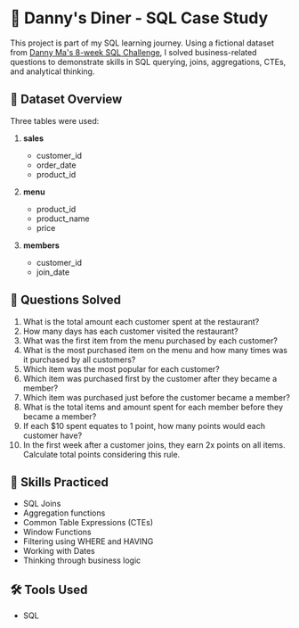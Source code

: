 # 🍜 Danny's Diner - SQL Case Study

This project is part of my SQL learning journey. Using a fictional dataset from [Danny Ma's 8-week SQL Challenge](https://8weeksqlchallenge.com), I solved business-related questions to demonstrate skills in SQL querying, joins, aggregations, CTEs, and analytical thinking.

## 📂 Dataset Overview

Three tables were used:

1. **sales**
   - customer_id
   - order_date
   - product_id

2. **menu**
   - product_id
   - product_name
   - price

3. **members**
   - customer_id
   - join_date

## 📌 Questions Solved

1. What is the total amount each customer spent at the restaurant?
2. How many days has each customer visited the restaurant?
3. What was the first item from the menu purchased by each customer?
4. What is the most purchased item on the menu and how many times was it purchased by all customers?
5. Which item was the most popular for each customer?
6. Which item was purchased first by the customer after they became a member?
7. Which item was purchased just before the customer became a member?
8. What is the total items and amount spent for each member before they became a member?
9. If each $10 spent equates to 1 point, how many points would each customer have?
10. In the first week after a customer joins, they earn 2x points on all items. Calculate total points considering this rule.

## 📘 Skills Practiced

- SQL Joins
- Aggregation functions
- Common Table Expressions (CTEs)
- Window Functions
- Filtering using WHERE and HAVING
- Working with Dates
- Thinking through business logic

## 🛠 Tools Used

- SQL 


